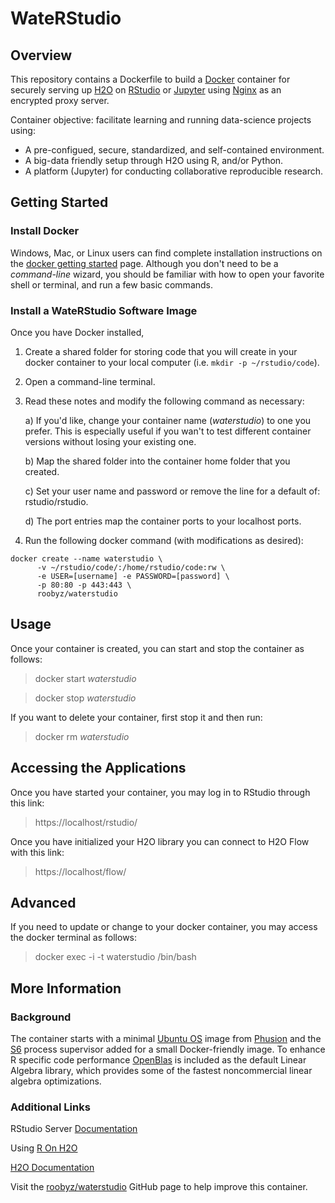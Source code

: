 # WateRStudio

## Overview

This repository contains a Dockerfile to build a [Docker] container for securely serving up [H2O] on [RStudio] or [Jupyter] using [Nginx] as an encrypted proxy server.

Container objective: facilitate learning and running data-science projects using:

* A pre-configued, secure, standardized, and self-contained environment.
* A big-data friendly setup through H2O using R, and/or Python.
* A platform (Jupyter) for conducting collaborative reproducible research.

## Getting Started

### Install Docker

Windows, Mac, or Linux users can find complete installation instructions on the [docker getting started] page. Although you don't need to be a *command-line* wizard, you should be familiar with how to open your favorite shell or terminal, and run a few basic commands.

### Install a WateRStudio Software Image

Once you have Docker installed,

1. Create a shared folder for storing code that you will create in your docker container to your local computer (i.e. `mkdir -p ~/rstudio/code`).
2. Open a command-line terminal.
3. Read these notes and modify the following command as necessary:

    a) If you'd like, change your container name (*waterstudio*) to one you prefer. This is especially useful if you wan't to test different container versions without losing your existing one.

    b) Map the shared folder into the container home folder that you created.

    c) Set your user name and password or remove the line for a default of: rstudio/rstudio.

    d) The port entries map the container ports to your localhost ports.

4. Run the following docker command (with modifications as desired):

``` docker
docker create --name waterstudio \
      -v ~/rstudio/code/:/home/rstudio/code:rw \
      -e USER=[username] -e PASSWORD=[password] \
      -p 80:80 -p 443:443 \
      roobyz/waterstudio
```

## Usage

Once your container is created, you can start and stop the container as follows:

> docker start *waterstudio*

> docker stop *waterstudio*

If you want to delete your container, first stop it and then run:

> docker rm *waterstudio*

## Accessing the Applications

Once you have started your container, you may log in to RStudio through this link:

> https://localhost/rstudio/

Once you have initialized your H2O library you can connect to H2O Flow with this link:

> https://localhost/flow/

## Advanced

If you need to update or change to your docker container, you may access the docker terminal as follows:

> docker exec -i -t waterstudio /bin/bash

## More Information

### Background

The container starts with a minimal [Ubuntu OS] image from [Phusion] and the [S6] process supervisor added for a small Docker-friendly image. To enhance R specific code performance [OpenBlas] is included as the default Linear Algebra library, which provides some of the fastest noncommercial linear algebra optimizations.

### Additional Links

RStudio Server [Documentation]

Using [R On H2O]

[H2O Documentation]

Visit the [roobyz/waterstudio] GitHub page to help improve this container.

[docker]: https://www.docker.com/what-docker "Docker: Open Platform for Application Containers"
[docker getting started]: https://docs.docker.com/engine/getstarted/ "Docker: Getting Started"
[docker overview]: https://docs.docker.com/toolbox/overview/ "Docker Installation Overview"
[documentation]: https://support.rstudio.com/hc/en-us/categories/200035113-Documentation]
[h2o]: http://www.h2o.ai "H2O: Open-source distributed Machine Learning"
[h2o documentation]: http://www.h2o.ai/docs/ "H2O Documentation"
[h2o flow]: http://www.h2o.ai/product/flow/ "Flow open-source user-interface for H2O"
[intel mkl]: https://software.intel.com/en-us/intel-mkl "Intel Math Kernel Library"
[jupyter]: https://jupyter.org/ "Jupyter: Interactive Data Science Notebook"
[linux distribution]: https://docs.docker.com/engine/installation/linux/ "Docker: Linux Installation"
[nginx]: https://www.nginx.com/ "NGINX | High Performance Reverse Proxy Server"
[openblas]: https://github.com/xianyi/OpenBLAS "OpenBLAS: an optimized BLAS library"
[phusion]: https://github.com/phusion/baseimage-docker
[R On H2O]: https://h2o-release.s3.amazonaws.com/h2o/rel-lambert/5/docs-website/Ruser/top.html
[rstudio]: https://www.rstudio.com/home/ "RStudio for R"
[s6]: http://www.skarnet.org/software/s6/index.html "skarnet's small and secure supervision software suite"
[ubuntu os]: http://www.ubuntu.com/ "Linux-Based Operating System"
[roobyz/waterstudio]: https://github.com/roobyz/ "GitHub Repository"
